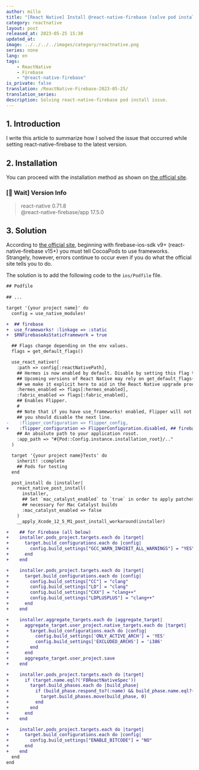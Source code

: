 ```yaml
---
author: millo
title: "[React Native] Install @react-native-firebase (solve pod install issue)"
category: reactnative
layout: post
released_at: 2023-05-25 15:30
updated_at:
image: ../../../../images/category/reactnative.png
series: none
lang: en
tags:
    - ReactNative
    - Firebase
    - "@react-native-firebase"
is_private: false
translation: /ReactNative-Firebase-2023-05-25/
translation_series:
description: Solving react-native-firebase pod install issue.
---
```


## 1. Introduction

I write this article to summarize how I solved the issue that occurred while setting react-native-firebase to the latest version.

## 2. Installation

You can proceed with the installation method as shown on [the official site](https://rnfirebase.io/).

### [👋 Wait] Version Info

> react-native 0.71.8 <br />
> @react-native-firebase/app 17.5.0 <br />

## 3. Solution

According to [the official site](https://rnfirebase.io/), beginning with firebase-ios-sdk v9+ (react-native-firebase v15+) you must tell CocoaPods to use frameworks.
Strangely, however, errors continue to occur even if you do what the official site tells you to do.

The solution is to add the following code to the `ios/Podfile` file.

```diff
## Podfile
  
## ...

target '{your project name}' do
  config = use_native_modules!

+  ## firebase
+  use_frameworks! :linkage => :static
+  $RNFirebaseAsStaticFramework = true

  ## Flags change depending on the env values.
  flags = get_default_flags()

  use_react_native!(
    :path => config[:reactNativePath],
    ## Hermes is now enabled by default. Disable by setting this flag to false.
    ## Upcoming versions of React Native may rely on get_default_flags(), but
    ## we make it explicit here to aid in the React Native upgrade process.
    :hermes_enabled => flags[:hermes_enabled],
    :fabric_enabled => flags[:fabric_enabled],
    ## Enables Flipper.
    #
    ## Note that if you have use_frameworks! enabled, Flipper will not work and
    ## you should disable the next line.
-    :flipper_configuration => flipper_config,
+    :flipper_configuration => FlipperConfiguration.disabled, ## firebase
    ## An absolute path to your application rosot.
    :app_path => "#{Pod::Config.instance.installation_root}/.."
  )

  target '{your project name}Tests' do
    inherit! :complete
    ## Pods for testing
  end

  post_install do |installer|
    react_native_post_install(
      installer,
      ## Set `mac_catalyst_enabled` to `true` in order to apply patches
      ## necessary for Mac Catalyst builds
      :mac_catalyst_enabled => false
    )
    __apply_Xcode_12_5_M1_post_install_workaround(installer)

+    ## for Firebase (all below)
+    installer.pods_project.targets.each do |target|
+      target.build_configurations.each do |config|
+        config.build_settings["GCC_WARN_INHIBIT_ALL_WARNINGS"] = "YES"
+      end
+    end

+    installer.pods_project.targets.each do |target|
+      target.build_configurations.each do |config|
+        config.build_settings["CC"] = "clang"
+        config.build_settings["LD"] = "clang"
+        config.build_settings["CXX"] = "clang++"
+        config.build_settings["LDPLUSPLUS"] = "clang++"
+      end
+    end

+    installer.aggregate_targets.each do |aggregate_target|
+      aggregate_target.user_project.native_targets.each do |target|
+        target.build_configurations.each do |config|
+          config.build_settings['ONLY_ACTIVE_ARCH'] = 'YES'
+          config.build_settings['EXCLUDED_ARCHS'] = 'i386'
+        end
+      end
+      aggregate_target.user_project.save
+    end

+    installer.pods_project.targets.each do |target|
+      if (target.name.eql?('FBReactNativeSpec'))
+        target.build_phases.each do |build_phase|
+          if (build_phase.respond_to?(:name) && build_phase.name.eql?('[CP-User] Generate Specs'))
+            target.build_phases.move(build_phase, 0)
+          end
+        end
+      end
+    end

+    installer.pods_project.targets.each do |target|
+      target.build_configurations.each do |config|
+        config.build_settings["ENABLE_BITCODE"] = "NO"
+      end
+    end
  end
end

```